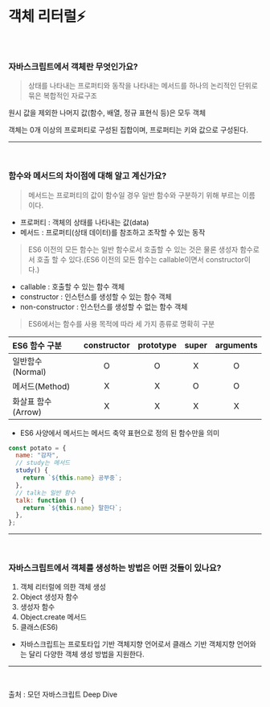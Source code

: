 # 객체 리터럴⚡️

<br/>

### 자바스크립트에서 객체란 무엇인가요?

> 상태를 나타내는 프로퍼티와 동작을 나타내는 메서드를 하나의 논리적인 단위로 묶은 복합적인 자료구조

원시 값을 제외한 나머지 값(함수, 배열, 정규 표현식 등)은 모두 객체

객체는 0개 이상의 프로퍼티로 구성된 집합이며, 프로퍼티는 키와 값으로 구성된다.

---

<br/>

### 함수와 메서드의 차이점에 대해 알고 계신가요?

> 메서드는 프로퍼티의 값이 함수일 경우 일반 함수와 구분하기 위해 부르는 이름이다.

- 프로퍼티 : 객체의 상태를 나타내는 값(data)
- 메서드 : 프로퍼티(상태 데이터)를 참조하고 조작할 수 있는 동작

> ES6 이전의 모든 함수는 일반 함수로서 호출할 수 있는 것은 물론 생성자 함수로서 호출 할 수 있다.(ES6 이전의 모든 함수는 callable이면서 constructor이다.)

- callable : 호출할 수 있는 함수 객체
- constructor : 인스턴스를 생성할 수 있는 함수 객체
- non-constructor : 인스턴스를 생성할 수 없는 함수 객체

> ES6에서는 함수를 사용 목적에 따라 세 가지 종류로 명확히 구분

| ES6 함수 구분      | constructor | prototype | super | arguments |
| :----------------- | :---------: | :-------: | :---: | :-------: |
| 일반함수(Normal)   |      O      |     O     |   X   |     O     |
| 메서드(Method)     |      X      |     X     |   O   |     O     |
| 화살표 함수(Arrow) |      X      |     X     |   X   |     X     |

- ES6 사양에서 메서드는 메서드 축약 표현으로 정의 된 함수만을 의미

```js
const potato = {
  name: "감자",
  // study는 메서드
  study() {
    return `${this.name} 공부중`;
  },
  // talk는 일반 함수
  talk: function () {
    return `${this.name} 말한다`;
  },
};
```

---

<br/>

### 자바스크립트에서 객체를 생성하는 방법은 어떤 것들이 있나요?

1. 객체 리터럴에 의한 객체 생성
2. Object 생성자 함수
3. 생성자 함수
4. Object.create 메서드
5. 클래스(ES6)

- 자바스크립트는 프로토타입 기반 객체지향 언어로서 클래스 기반 객체지향 언어와는 달리 다양한 객체 생성 방법을 지원한다.

---

<br/>

출처 : 모던 자바스크립트 Deep Dive
